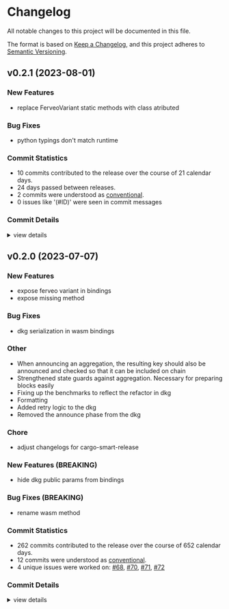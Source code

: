 # Changelog

All notable changes to this project will be documented in this file.

The format is based on [Keep a Changelog](https://keepachangelog.com/en/1.0.0/),
and this project adheres to [Semantic Versioning](https://semver.org/spec/v2.0.0.html).

## v0.2.1 (2023-08-01)

### New Features

 - <csr-id-50511fff3c9829d6f2004360be93b67730f66f1f/> replace FerveoVariant static methods with class atributed

### Bug Fixes

 - <csr-id-be900653a80e3570300f5a126af98660ab59a7d2/> python typings don't match runtime

### Commit Statistics

<csr-read-only-do-not-edit/>

 - 10 commits contributed to the release over the course of 21 calendar days.
 - 24 days passed between releases.
 - 2 commits were understood as [conventional](https://www.conventionalcommits.org).
 - 0 issues like '(#ID)' were seen in commit messages

### Commit Details

<csr-read-only-do-not-edit/>

<details><summary>view details</summary>

 * **Uncategorized**
    - Merge pull request #139 from nucypher/fix-typings ([`dc9d81a`](https://github.com/nucypher/ferveo/commit/dc9d81a4128e1966effc11d6e6bb815958482d90))
    - Rename FerveoVariant attributes ([`0e7c561`](https://github.com/nucypher/ferveo/commit/0e7c5615a0660a69077e7b431dd24c5bb3d0f10d))
    - Add __hash__ to FerveoVariant ([`06321d7`](https://github.com/nucypher/ferveo/commit/06321d798fc30768173eec447aed753c34890194))
    - Add equality to FerveoVariant python bindings ([`cea467e`](https://github.com/nucypher/ferveo/commit/cea467e0bd48a096f70dd1c7ca24a7e4bd88b3d4))
    - Apply pr suggestions ([`6c1d4be`](https://github.com/nucypher/ferveo/commit/6c1d4becd89005d6698734caa9d681dde727bff6))
    - Add api conversion method to FerveoVariant ([`fbb97be`](https://github.com/nucypher/ferveo/commit/fbb97be59d991a263233a0b876da982143b2cbf2))
    - Apply pr suggestions ([`7cbe65d`](https://github.com/nucypher/ferveo/commit/7cbe65def65a76043d21763723ce98787cbf8eed))
    - Replace FerveoVariant static methods with class atributed ([`50511ff`](https://github.com/nucypher/ferveo/commit/50511fff3c9829d6f2004360be93b67730f66f1f))
    - Merge pull request #138 from nucypher/development ([`434fd5d`](https://github.com/nucypher/ferveo/commit/434fd5d07b54e72d120e9aa06cbc3e47848e6bcf))
    - Python typings don't match runtime ([`be90065`](https://github.com/nucypher/ferveo/commit/be900653a80e3570300f5a126af98660ab59a7d2))
</details>

## v0.2.0 (2023-07-07)

<csr-id-caef6ef73dd43a9952d783fcf18abb893b36635f/>
<csr-id-159475028209948eb40388458a24b0a086afc311/>
<csr-id-d3fb002e52774cd14bff0d1187a2634fad6eea51/>
<csr-id-d786fae33b01cd0863f29b70810dfcc847f2542b/>
<csr-id-09f26b39ddc71d9a4b1f226e2dafbdb4c51a7caa/>
<csr-id-ec58fe1828d0560525c80cd1dc4013915b0ac54e/>
<csr-id-0eb5bd48b598709dd0fc54adb424f5f41ce52e92/>

### New Features

 - <csr-id-e8d05981ee2cc983966c037babeebe5ba0134ffc/> expose ferveo variant in bindings
 - <csr-id-e51656260f2ec8c607add8a63e6832786915b201/> expose missing method

### Bug Fixes

 - <csr-id-99ebfecdb7967c4858f918d27ce13cc635c329ac/> dkg serialization in wasm bindings

### Other

 - <csr-id-caef6ef73dd43a9952d783fcf18abb893b36635f/> When announcing an aggregation, the resulting key should also be announced and checked so that it can be included on chain
 - <csr-id-159475028209948eb40388458a24b0a086afc311/> Strengthened state guards against aggregation. Necessary for preparing blocks easily
 - <csr-id-d3fb002e52774cd14bff0d1187a2634fad6eea51/> Fixing up the benchmarks to reflect the refactor in dkg
 - <csr-id-d786fae33b01cd0863f29b70810dfcc847f2542b/> Formatting
 - <csr-id-09f26b39ddc71d9a4b1f226e2dafbdb4c51a7caa/> Added retry logic to the dkg
 - <csr-id-ec58fe1828d0560525c80cd1dc4013915b0ac54e/> Removed the announce phase from the dkg

### Chore

 - <csr-id-0eb5bd48b598709dd0fc54adb424f5f41ce52e92/> adjust changelogs for cargo-smart-release

### New Features (BREAKING)

 - <csr-id-8b6e6f5834d7b736a1d7baf3ddbfa7c60837b9bb/> hide dkg public params from bindings

### Bug Fixes (BREAKING)

 - <csr-id-7388027cb6c77357e8b4d24a891e24a9b4ea2031/> rename wasm method

### Commit Statistics

<csr-read-only-do-not-edit/>

 - 262 commits contributed to the release over the course of 652 calendar days.
 - 12 commits were understood as [conventional](https://www.conventionalcommits.org).
 - 4 unique issues were worked on: [#68](https://github.com/nucypher/ferveo/issues/68), [#70](https://github.com/nucypher/ferveo/issues/70), [#71](https://github.com/nucypher/ferveo/issues/71), [#72](https://github.com/nucypher/ferveo/issues/72)

### Commit Details

<csr-read-only-do-not-edit/>

<details><summary>view details</summary>

 * **[#68](https://github.com/nucypher/ferveo/issues/68)**
    - Simplify validator sets in dkg state machine ([`73b729a`](https://github.com/nucypher/ferveo/commit/73b729a523b391d40e7a9fe4cbbcdb17557cf089))
 * **[#70](https://github.com/nucypher/ferveo/issues/70)**
    - Dkg State Machine refactor ([`8594316`](https://github.com/nucypher/ferveo/commit/85943169e27d7dbbdce835d6563ac4d838a410e1))
 * **[#71](https://github.com/nucypher/ferveo/issues/71)**
    - Added serialization/deserialization to the dkg state machine ([`653be13`](https://github.com/nucypher/ferveo/commit/653be13c8a9d7de2e98ac76eca3aadf8f8cadf4a))
 * **[#72](https://github.com/nucypher/ferveo/issues/72)**
    - Refactor subproductdomain ([`2d8026b`](https://github.com/nucypher/ferveo/commit/2d8026b2299fd9b67c77fb3b4e565ff9f4e6505b))
 * **Uncategorized**
    - Release ferveo-common-pre-release v0.1.0, subproductdomain-pre-release v0.1.0, group-threshold-cryptography-pre-release v0.1.0, ferveo-pre-release v0.2.0 ([`ffb9b21`](https://github.com/nucypher/ferveo/commit/ffb9b21619d0f5dc0fb309bf2f493d3c0c25e1f0))
    - Adjust changelogs for cargo-smart-release ([`0eb5bd4`](https://github.com/nucypher/ferveo/commit/0eb5bd48b598709dd0fc54adb424f5f41ce52e92))
    - Adjusting changelogs prior to release of ferveo-common-pre-release v0.1.0, subproductdomain-pre-release v0.1.0, group-threshold-cryptography-pre-release v0.1.0, ferveo-pre-release v0.2.0 ([`0ccba13`](https://github.com/nucypher/ferveo/commit/0ccba13b0608e2023d8792ac9b0402af5ebaad0b))
    - Release 0.1.0 crate versions ([`c02e305`](https://github.com/nucypher/ferveo/commit/c02e3050b7a9dcf0260a5eb4e42ff74f3788c3bf))
    - Release ferveo-common-pre-release@0.1.0-alpha.1 ([`2725ba4`](https://github.com/nucypher/ferveo/commit/2725ba455e2ae169af5be64c5f2261ec0c5ea648))
    - Release ferveo-pre-release@0.1.0-alpha.11 ([`f5f102e`](https://github.com/nucypher/ferveo/commit/f5f102e70e6333b572a0726261095b41ee0c42f6))
    - Merge pull request #134 from piotr-roslaniec/remove-ftt-opt ([`2338213`](https://github.com/nucypher/ferveo/commit/23382139265bc043769d41f4da9e0998f9ba9757))
    - Use general evaluation domain ([`2c20efb`](https://github.com/nucypher/ferveo/commit/2c20efb59d7d1075d6b1413b2ae7fbb55c422143))
    - Fix using bad number of domain points ([`d5ec5e0`](https://github.com/nucypher/ferveo/commit/d5ec5e0f9d1303e51a805c4dafbab7ed2efcb7be))
    - Merge remote-tracking branch 'upstream/pk-static-bytes' into development ([`e24d2cf`](https://github.com/nucypher/ferveo/commit/e24d2cf0067ec6d3770819ed1fd0792342d30605))
    - Merge pull request #137 from nucypher/ferveo-variant ([`802ddba`](https://github.com/nucypher/ferveo/commit/802ddba7a7b1694124395a8941e2ec93f0285ebe))
    - Merge pull request #136 from nucypher/pk-static-bytes ([`2b64c2e`](https://github.com/nucypher/ferveo/commit/2b64c2e8e5e594acffde734b65d212fde3df99e9))
    - Expose ferveo variant in bindings ([`e8d0598`](https://github.com/nucypher/ferveo/commit/e8d05981ee2cc983966c037babeebe5ba0134ffc))
    - Precomputed variant fails for non-power-of-two number of shares ([`8f45430`](https://github.com/nucypher/ferveo/commit/8f45430fb8b6198ae7895d8a598b9d0380f1e568))
    - Remove enforcement on number of shares ([`27c55d0`](https://github.com/nucypher/ferveo/commit/27c55d0c818d5a8e42801612519897844863190d))
    - Replace radix2 eval domain to mixed radix eval domain in ferveo ([`aa78183`](https://github.com/nucypher/ferveo/commit/aa7818320fed7b93d6c2e312e5bd7978da5d4717))
    - Benchmarks evaluation domains ([`9d3cb63`](https://github.com/nucypher/ferveo/commit/9d3cb63c2f50e7b556af5f388f4ca8a969907a08))
    - Update serialization tests where possible ([`3bc28d7`](https://github.com/nucypher/ferveo/commit/3bc28d7756567b4d68b262bf51cdeb53f61836fc))
    - Feat! use static arrays in ferveo public key serialization ([`f9ac1d7`](https://github.com/nucypher/ferveo/commit/f9ac1d70b0fc7df286438fa817537c31cb9e7682))
    - Merge pull request #132 from nucypher/development ([`2057782`](https://github.com/nucypher/ferveo/commit/2057782b0b0bb851e3cdf1fdeabdd60345c7eb36))
    - Release ferveo-pre-release@0.1.0-alpha.10 ([`8dc57d3`](https://github.com/nucypher/ferveo/commit/8dc57d3cf4958825830416574528c30d936bd046))
    - Merge pull request #131 from nucypher/fix-validator-msg-stub ([`0d4e973`](https://github.com/nucypher/ferveo/commit/0d4e973e007b16cff34d649ae107608c809349af))
    - Merge pull request #128 from nucypher/fix-dkg-pk-deser-wasm ([`ad22f46`](https://github.com/nucypher/ferveo/commit/ad22f4665d7d662c4fd723c748ebb0f201ceb9a9))
    - Fix ValidatorMessage stub in python bindings ([`4aeda15`](https://github.com/nucypher/ferveo/commit/4aeda15dd749694416f62fda0504f64bcbe2b444))
    - Expose missing method ([`e516562`](https://github.com/nucypher/ferveo/commit/e51656260f2ec8c607add8a63e6832786915b201))
    - Rename wasm method ([`7388027`](https://github.com/nucypher/ferveo/commit/7388027cb6c77357e8b4d24a891e24a9b4ea2031))
    - Dont hide shared deps behind features ([`3863842`](https://github.com/nucypher/ferveo/commit/38638429fcac9b303bf8a76a526a553c163a6e29))
    - Fix after rebase ([`81564a3`](https://github.com/nucypher/ferveo/commit/81564a3297c996b3fe5a9ed3830dc811d7d766ad))
    - Dkg serialization in wasm bindings ([`99ebfec`](https://github.com/nucypher/ferveo/commit/99ebfecdb7967c4858f918d27ce13cc635c329ac))
    - Merge pull request #127 from piotr-roslaniec/hide-dkg-public-params ([`ccdc209`](https://github.com/nucypher/ferveo/commit/ccdc20990ed3ad6ed8267e5dc54745a3a500b730))
    - Hide dkg public params from bindings ([`8b6e6f5`](https://github.com/nucypher/ferveo/commit/8b6e6f5834d7b736a1d7baf3ddbfa7c60837b9bb))
    - Merge pull request #126 from piotr-roslaniec/derive-equals ([`c259bf7`](https://github.com/nucypher/ferveo/commit/c259bf774939340fca0c2b90d3ee2fb2aa4ad947))
    - Merge pull request #125 from nucypher/naming-conflict ([`658af4b`](https://github.com/nucypher/ferveo/commit/658af4b48abbc6a4d0d03706f7c8986eb90e476d))
    - Merge pull request #125 from nucypher/naming-conflict ([`1dde2f1`](https://github.com/nucypher/ferveo/commit/1dde2f12c6d94d96ecfc024f06b5f89e7810720e))
    - Release ferveo-pre-release@0.1.0-alpha.8 ([`0842e87`](https://github.com/nucypher/ferveo/commit/0842e87cdbcb524e5796be021e96ed3c97a3f73d))
    - Update wasm-bindgen-derive to 0.2.1 ([`4a6a43a`](https://github.com/nucypher/ferveo/commit/4a6a43a043346a969ab0e0ed0c7641a7d6f5b376))
    - Merge pull request #119 from nucypher/nucypher-core-integration ([`52c1f27`](https://github.com/nucypher/ferveo/commit/52c1f27627798fa266d2e5079f5121cc71e8e284))
    - Merge pull request #118 from nucypher/expose-bindings-from-main-crate ([`11d6cea`](https://github.com/nucypher/ferveo/commit/11d6ceaf26f45c76dec0c5a9fcf5eae5301502d3))
    - Merge pull request #114 from piotr-roslaniec/python-exceptions ([`87d8f1c`](https://github.com/nucypher/ferveo/commit/87d8f1cf23e27e01c4a91c964a8327b24e4ad360))
    - Export py module making utility ([`3b02634`](https://github.com/nucypher/ferveo/commit/3b026342ade0ae2d02e210d8b7a72c580cc6e08e))
    - Rename PublicKey to FerveoPublicKey in python bindings ([`10cc1df`](https://github.com/nucypher/ferveo/commit/10cc1df897a81041cfef07b99f28e25de1e76ee8))
    - Expose DkgPublicKey.random in WASM bindings ([`d9edeb7`](https://github.com/nucypher/ferveo/commit/d9edeb7e07332b4e0c5960704206ef14f3c4e55c))
    - Bump wasm-bindgen and wasm-bindgen-derive versions ([`1b33424`](https://github.com/nucypher/ferveo/commit/1b334240c5c32334d4812020ca1b04de4b768a77))
    - Expose DkgPublicKey.random ([`48e54bd`](https://github.com/nucypher/ferveo/commit/48e54bd8d45a545b362fdca28f2a9dd92653f151))
    - Expose encrypt from api ([`fb4df1f`](https://github.com/nucypher/ferveo/commit/fb4df1fd727cf047629e0af37e29c1a8f1d7ed09))
    - Fix wasm locals exceeded ([`ac91e83`](https://github.com/nucypher/ferveo/commit/ac91e8359df44b72e5863da74ac71fe54f8eba81))
    - Update README.md ([`3adf188`](https://github.com/nucypher/ferveo/commit/3adf18857cfdcbd37aea78b7fe3f260ce174a805))
    - Publish 0.1.0-alpha.2 ([`8ce4697`](https://github.com/nucypher/ferveo/commit/8ce469734f08511ee3c897d09aa323a8a1ac62fe))
    - Publish ferveo@0.1.0-alpha.1 ([`1db0123`](https://github.com/nucypher/ferveo/commit/1db0123603a6f793e5f6485a89a7e6f0edbdffb1))
    - Fix import in benchmarks ([`1373b19`](https://github.com/nucypher/ferveo/commit/1373b194830162c1eb22b386bd1b12d7c5253df8))
    - Rename PublicKey to FerveoPublicKey in wasm bindings ([`0f399ef`](https://github.com/nucypher/ferveo/commit/0f399ef9b428889f99b65b57d4968b7afff91383))
    - Release pre-release crates ([`8df87ff`](https://github.com/nucypher/ferveo/commit/8df87ff36ac81bd9e60013cda892d31ddf402868))
    - Apply changes for nucypher-core integration ([`b69949c`](https://github.com/nucypher/ferveo/commit/b69949ca53b24d7f5fc4e71f3a0d7ca8e5d8d034))
    - Fix clippy warning ([`494d061`](https://github.com/nucypher/ferveo/commit/494d06174b4afc1caa706297f02389dd6c5ae63a))
    - Update crates to 2021 edition #111 ([`591c05e`](https://github.com/nucypher/ferveo/commit/591c05e64ef9d2f7218418b6aa9d33181c60c88f))
    - Move utils ([`98c49d1`](https://github.com/nucypher/ferveo/commit/98c49d18cee607395ffb65ad0e1dd8e863d28f94))
    - Move wasm bindings ([`7cfe558`](https://github.com/nucypher/ferveo/commit/7cfe55819ca4ae619c46cb63b0668225591931cd))
    - Move python bindings ([`f6c03f7`](https://github.com/nucypher/ferveo/commit/f6c03f76fbe36a78abbdaf41e69de0c8956f7046))
    - Rename InvalidFinalKey error type to InvalidDkgPublicKey ([`9554a4a`](https://github.com/nucypher/ferveo/commit/9554a4ad83e5e826cf04b4de74eb0a092822685a))
    - Expose typed python exceptions ([`6b6f6d7`](https://github.com/nucypher/ferveo/commit/6b6f6d724eeb11c1b638ce51c94f904dec9f73b1))
    - Merge pull request #107 from piotr-roslaniec/zeroize ([`a7eebe5`](https://github.com/nucypher/ferveo/commit/a7eebe57ecbb1aed57410c54710ad79fa6402601))
    - Apply pr suggestions ([`1a48fea`](https://github.com/nucypher/ferveo/commit/1a48fea1c43e038e5f29f9f0a884666ca8dbe9e2))
    - Merge remote-tracking branch 'upstream/main' into zeroize ([`c9b230a`](https://github.com/nucypher/ferveo/commit/c9b230aa011cc537d7d5dcee84cd63a595b471cc))
    - Zeroize plaintext ([`a7e1914`](https://github.com/nucypher/ferveo/commit/a7e1914a7cb677105ffe58d74e02a04afb5fc8a7))
    - Zeroize on drop ([`b2402e7`](https://github.com/nucypher/ferveo/commit/b2402e7eade318efde104220dcf92c390d45ccca))
    - Remove stray file from a bad merge ([`062e776`](https://github.com/nucypher/ferveo/commit/062e7765a893dfc0989ea180f0f9644063958294))
    - Zeroize shared secret ([`54ce650`](https://github.com/nucypher/ferveo/commit/54ce65076c45f937fa0e29a780206f2e32063a92))
    - Merge pull request #109 from piotr-roslaniec/static-arrays ([`e75e8b8`](https://github.com/nucypher/ferveo/commit/e75e8b86e228b5456a613d1f4ffd03d2540e23b1))
    - Remove unused packages ([`24d8fb4`](https://github.com/nucypher/ferveo/commit/24d8fb451e244e0ad9287e1ae30b72ffeeb5254b))
    - Merge remote-tracking branch 'upstream/main' into static-arrays ([`7f663f3`](https://github.com/nucypher/ferveo/commit/7f663f3e006e7a9657f84c1fdfb02d04bde413da))
    - Merge pull request #113 from piotr-roslaniec/fix-simple-tdec-shares ([`85fe85a`](https://github.com/nucypher/ferveo/commit/85fe85aeface8eba8752c00d029e7a200216e9e3))
    - Remove implicit ordering from domain points in public dkg params ([`6ab1df9`](https://github.com/nucypher/ferveo/commit/6ab1df92d0d55f5c93d8eeae505a2d8146b27811))
    - Ensure dkg pk is serialized to 48 bytes ([`5570c0d`](https://github.com/nucypher/ferveo/commit/5570c0d5bb2ee7a64eac78861c4999d9c98f455a))
    - Zeroize secret polynomial ([`eb033db`](https://github.com/nucypher/ferveo/commit/eb033db8e9a98f813f711a6001440e0ed0cd2dd5))
    - Merge remote-tracking branch 'upstream/main' into release-ferveo-py ([`b2cc5a8`](https://github.com/nucypher/ferveo/commit/b2cc5a81b443d9af182ca453ece8282e0c8341db))
    - Merge pull request #102 from piotr-roslaniec/local-verification-wasm ([`aacdf04`](https://github.com/nucypher/ferveo/commit/aacdf0462d73720e97c1d7924fc49e3d252a691a))
    - Fix pyo3 linking issues at test time ([`cf43433`](https://github.com/nucypher/ferveo/commit/cf43433893750acaf13f69e6f8426fba0c835f84))
    - Self review ([`51cd64f`](https://github.com/nucypher/ferveo/commit/51cd64f71459d56affe03eb7fa9327947e232611))
    - Fix failing test ([`c4912f5`](https://github.com/nucypher/ferveo/commit/c4912f5b11e87a96cb726e9122559ee042ffc15f))
    - Js bindings fail to correctly decrypt the ciphertext ([`ae79060`](https://github.com/nucypher/ferveo/commit/ae790601f691a7727489dbd8606dcd6ed0e4106d))
    - Update js examples ([`9463fb0`](https://github.com/nucypher/ferveo/commit/9463fb0ab7de13b44b2d132ca4005a18c0a76b2f))
    - Update wasm bindings ([`9215238`](https://github.com/nucypher/ferveo/commit/9215238e30987c13cbe66d4c05b118f9ff49d815))
    - Self review ([`c1beeba`](https://github.com/nucypher/ferveo/commit/c1beeba1d30716021400cfc2ec6c985744bca301))
    - Fix failing test ([`ffa71bc`](https://github.com/nucypher/ferveo/commit/ffa71bc19672ace4d6c298cad6d2e0ef58fff74c))
    - Js bindings fail to correctly decrypt the ciphertext ([`3e7db72`](https://github.com/nucypher/ferveo/commit/3e7db72e5878bfc54b0324c4c79a2a058fc9e0e9))
    - Update js examples ([`4a92ed6`](https://github.com/nucypher/ferveo/commit/4a92ed65aaabe055bac4f850f3877bbc3488b139))
    - Update wasm bindings ([`1cc7036`](https://github.com/nucypher/ferveo/commit/1cc7036007c05c231f241047ef01e394b8710205))
    - Merge pull request #93 from piotr-roslaniec/local-verification ([`a6ff917`](https://github.com/nucypher/ferveo/commit/a6ff91794d5a8ddd2b9ffcb7b398f58039017a96))
    - Self review ([`c919c5d`](https://github.com/nucypher/ferveo/commit/c919c5d565d4fb8aee217b2b9a793dd42f091a40))
    - Update python bindings ([`a77fc7a`](https://github.com/nucypher/ferveo/commit/a77fc7ac4aa4e2b5bd9a45faa44e40792fc8b65e))
    - Merge branch 'main' into local-verification ([`dd1eccf`](https://github.com/nucypher/ferveo/commit/dd1eccf1575d98d5bec2486452d3aa435faa02da))
    - Update ferveo api ([`212dcf3`](https://github.com/nucypher/ferveo/commit/212dcf3e37a741667c7c854595e26bd52d36614b))
    - Merge pull request #100 from piotr-roslaniec/expose-dkg-pk-size ([`bd72ef5`](https://github.com/nucypher/ferveo/commit/bd72ef560fc85defbce29e4de9a8d9bc676239f5))
    - Expose size of dkg public key in bindings ([`661780c`](https://github.com/nucypher/ferveo/commit/661780ce1292ed562828b2ad526de4f4b864e6ac))
    - Merge pull request #95 from piotr-roslaniec/implicit-ordering ([`9fded5b`](https://github.com/nucypher/ferveo/commit/9fded5bbd7b85985644844d31cf391dce52aea97))
    - Fix some error-related todos ([`b4117e4`](https://github.com/nucypher/ferveo/commit/b4117e46544eedc7838e278512238872c5426844))
    - Sort validator by their address ([`f6cf412`](https://github.com/nucypher/ferveo/commit/f6cf4125f3d2a767eeb98df1db8bd4b69ccdc222))
    - Refactor for 1.64.0 msrv ([`a23500c`](https://github.com/nucypher/ferveo/commit/a23500ca3918cf9456709340b00e1a54f651bb05))
    - Fix examples ([`2d96a30`](https://github.com/nucypher/ferveo/commit/2d96a30778b44335680c508538dc254114439451))
    - Merge branch 'main' into implicit-ordering ([`3f43524`](https://github.com/nucypher/ferveo/commit/3f43524e0ecdce0578d7b8b4ed7796708a153939))
    - Refactor internal ordering tracking ([`6bb4746`](https://github.com/nucypher/ferveo/commit/6bb4746ab1b2c7b0cd3ae7336fb5d8e5415b1abe))
    - Merge pull request #96 from piotr-roslaniec/bench-ark-sizes ([`1ea3abd`](https://github.com/nucypher/ferveo/commit/1ea3abd4239780e7e674df1af46cc9aa26f57336))
    - Bench arkworks primitives sizes ([`076fd5b`](https://github.com/nucypher/ferveo/commit/076fd5b1a8c9a7fa019e2afdcecc7ad4c676fe85))
    - Fix the ordering and refactor ([`5bb8888`](https://github.com/nucypher/ferveo/commit/5bb8888713d85de68eaffae2f512dfee5ddd2fb7))
    - Establish the correct ordering with sorting ([`0fd1859`](https://github.com/nucypher/ferveo/commit/0fd1859a2d8dc8ece2fdd576d5fa3e5845ffb53a))
    - Add a failing test to reproduce the ordering issue ([`fcb0420`](https://github.com/nucypher/ferveo/commit/fcb042059a976b11d630e2392a85d8c13697314e))
    - Fix after rebase ([`e074f0b`](https://github.com/nucypher/ferveo/commit/e074f0b5bfd3701af01ec04747fdfacad7d64f6d))
    - Expose methods for local verification on client side ([`08e965b`](https://github.com/nucypher/ferveo/commit/08e965bd1b15f35f8edc5d49e72044133b37d85b))
    - Merge pull request #92 from piotr-roslaniec/simple-tdec-py-bindings ([`4b9d8c4`](https://github.com/nucypher/ferveo/commit/4b9d8c4c50f64e5f84b35999557573fcd050f1c9))
    - Refactor bindings to support simple and precomputed tdec variants ([`edc2f26`](https://github.com/nucypher/ferveo/commit/edc2f26269d51d132066c3ff60c94466d4dbe5d8))
    - Merge pull request #75 from nucypher/release-ferveo-py ([`2529f74`](https://github.com/nucypher/ferveo/commit/2529f743fe6f07935938cbef81faa0230e478f87))
    - Fix python-test job on ci ([`9b91b9f`](https://github.com/nucypher/ferveo/commit/9b91b9f9865a2fd478abb4612fa70707e8de02a0))
    - Merge branch 'main' into release-ferveo-py ([`d503b8a`](https://github.com/nucypher/ferveo/commit/d503b8ab657cd6500dbc85cbf6c0d15804be57bc))
    - Replace g_inv with DkgPublicParameters ([`63e9a5f`](https://github.com/nucypher/ferveo/commit/63e9a5fe62ccc39c1f7f88683ce81d011c366342))
    - Merge pull request #91 from nucypher/typed-errors ([`b2eb9ef`](https://github.com/nucypher/ferveo/commit/b2eb9ef48cb977a2db724630ea8c0390d2976da6))
    - Add missing serializatin methods ([`9740da8`](https://github.com/nucypher/ferveo/commit/9740da827cb72145a5b3011f51dfcda5216b712b))
    - Add typed errors and expose them in Python bindings ([`200b4f5`](https://github.com/nucypher/ferveo/commit/200b4f5b4f00be9f939457b3f39a6ccf473d74d8))
    - Merge pull request #56 from nucypher/ferveo-light-tdec ([`8fa25b6`](https://github.com/nucypher/ferveo/commit/8fa25b66bf32585b2ef406bbec3999fd9ce75225))
    - Merge remote-tracking branch 'upstream/main' into ferveo-light-tdec ([`2c5d7c8`](https://github.com/nucypher/ferveo/commit/2c5d7c86af4a70f4694565093c399f5a9296873a))
    - Merge pull request #62 from nucypher/client-server-api ([`3a6e3c4`](https://github.com/nucypher/ferveo/commit/3a6e3c4b59c192289f86c0e37f119b29ccd3d620))
    - Merge pull request #67 from nucypher/arkworks-0.4 ([`bd78f97`](https://github.com/nucypher/ferveo/commit/bd78f9741246a2118bf6e3fdf48c72d6adf51b9e))
    - Merge pull request #72 from piotr-roslaniec/tpke-wasm-api-example ([`a6caaad`](https://github.com/nucypher/ferveo/commit/a6caaad16a10e6a77450f0196f63e5be4ba46f2e))
    - Merge pull request #68 from nucypher/error-handling ([`093f17e`](https://github.com/nucypher/ferveo/commit/093f17e22f606b33a468bd62ad37cf22f3dda265))
    - Merge branch 'error-handling' into tpke-wasm-api-example ([`707f460`](https://github.com/nucypher/ferveo/commit/707f460666acc2781d6dcfa49e0f75f1159f466f))
    - Replace cargo-udeps with cargo-machete ([`9d38a03`](https://github.com/nucypher/ferveo/commit/9d38a03f0f229ff91c5c9d21cc290b30e88ad993))
    - Merge branch 'error-handling' into release-ferveo-py ([`d2a0ca0`](https://github.com/nucypher/ferveo/commit/d2a0ca045beb4dd298f2c06b20b313456a1e81f9))
    - Sketch a pypi package release using maturin ([`3d7ecb4`](https://github.com/nucypher/ferveo/commit/3d7ecb44f9e16f0977c6d91f4264ae5ddef92528))
    - Fix cargo-udeps error ([`8e6f391`](https://github.com/nucypher/ferveo/commit/8e6f3912850ad57e89a21c2d6625e64fcd150fa2))
    - Fix broken build after merge ([`1e78512`](https://github.com/nucypher/ferveo/commit/1e785126d218bec875f5baca28d75233517d4b88))
    - Merge pull request #51 from nucypher/ferveo-pss ([`23955a9`](https://github.com/nucypher/ferveo/commit/23955a9a557b49e425b43e809d9c2555b85e66c5))
    - Sketch error handling in ferveo ([`a68d2d9`](https://github.com/nucypher/ferveo/commit/a68d2d9b62414fd06afa234f240508d1c41e68a8))
    - Fix benchmarks not running on ci ([`af9505d`](https://github.com/nucypher/ferveo/commit/af9505d277eb43760698c5677d2cc0583d6484f4))
    - Refactor serialization ([`b9535fe`](https://github.com/nucypher/ferveo/commit/b9535fefae0795f4b43f726378c5c65d0e776937))
    - Trim external apis ([`0b95048`](https://github.com/nucypher/ferveo/commit/0b9504833ff4025236d9821c5bdc40e66f6774d6))
    - Replace unwrap calls with result type ([`a9b4331`](https://github.com/nucypher/ferveo/commit/a9b4331c3755a0bb0dc0ca5cc355a892dc13d7d3))
    - Self review ([`2d926de`](https://github.com/nucypher/ferveo/commit/2d926de9a96a9492063fe4ad69a4dee51d5cae88))
    - Merge branch 'client-server-api' into arkworks-0.4 ([`ed88c8b`](https://github.com/nucypher/ferveo/commit/ed88c8b9f4bc11b5921ad82274776dc4603fc9c5))
    - Remove unused crate ([`eb9322b`](https://github.com/nucypher/ferveo/commit/eb9322bc3ff49e060b03abf8a915654f3a857f7b))
    - Merge branch 'ferveo-light-tdec' into client-server-api ([`8d5bef8`](https://github.com/nucypher/ferveo/commit/8d5bef892ee8d365e0a6fcc720ae4718a6475cd4))
    - Update arkworks to 0.4.0 - first pass ([`b1999b8`](https://github.com/nucypher/ferveo/commit/b1999b86a2b04c719ec29b1263612de88a0cfd49))
    - Update dev deps settings ([`d588cc8`](https://github.com/nucypher/ferveo/commit/d588cc8d339f8f4fb336fa447dbd914faee80604))
    - Update after rebase ([`aa39d7a`](https://github.com/nucypher/ferveo/commit/aa39d7a0f5e91d2945348cc49f0b5788bcf681af))
    - Merge pull request #54 from theref/TODO ([`6022f00`](https://github.com/nucypher/ferveo/commit/6022f00eaa0a495d0edf7dc92c703a5928824e18))
    - Add simple tdec to wasm bindings ([`1cc35b4`](https://github.com/nucypher/ferveo/commit/1cc35b480ebeb1f0ac6dcfd6c91e5ce627e9929c))
    - Fix import style ([`6d92b01`](https://github.com/nucypher/ferveo/commit/6d92b010139b915da1a89ffa686bf24871c7afd1))
    - Refactor module visibility ([`d287129`](https://github.com/nucypher/ferveo/commit/d287129e0a687edc7dc40ce196461be6617dcbba))
    - Simple tdec on client side fails ([`7257843`](https://github.com/nucypher/ferveo/commit/7257843a9722f4a63bfbe82fcfbaf2088711dfb6))
    - Support server-side persistance ([`81ea692`](https://github.com/nucypher/ferveo/commit/81ea692b10493f81720431750a99392eefba43f3))
    - Merge pull request #48 from nucypher/benchmark-primitives-size ([`58515cf`](https://github.com/nucypher/ferveo/commit/58515cf06c39c578eced7f276d0e7b1b98fd00e9))
    - Merge branch 'ferveo-pss' into ferveo-light-tdec ([`20f0eda`](https://github.com/nucypher/ferveo/commit/20f0edaa20865ef40ce34e99417c35b42b44e1f9))
    - Merge pull request #46 from nucypher/verify-simple-tdec-shares ([`530de97`](https://github.com/nucypher/ferveo/commit/530de97b5008b94b60420adc5735cf1b656b8218))
    - Merge branch 'main' into ferveo-pss ([`1857ef6`](https://github.com/nucypher/ferveo/commit/1857ef6d4249ea2a120ee4264dbfe1745fd25f15))
    - Merge pull request #63 from nucypher/remove-msg ([`9050db0`](https://github.com/nucypher/ferveo/commit/9050db0a2fae2ac9d7f1843813413db8aab0857d))
    - Merge branch 'main' into verify-simple-tdec-shares ([`48a2513`](https://github.com/nucypher/ferveo/commit/48a2513d0e479067fb8e0a5dee574ec3fefb9ce7))
    - Add ferveo-python example ([`fd47f97`](https://github.com/nucypher/ferveo/commit/fd47f97510fad4132712dc58714c19fc0fd0d7e4))
    - Simple tdec on server side ([`39f7f39`](https://github.com/nucypher/ferveo/commit/39f7f39cf618e6c46a809707cfc93bf1aae4e49e))
    - Sketch the server api ([`5ba7451`](https://github.com/nucypher/ferveo/commit/5ba7451f1ae54995e90570b2e970263124ffa803))
    - Remove dependency on block time ([`c85ea43`](https://github.com/nucypher/ferveo/commit/c85ea43d8e2b961aa3871c524c079df04224af4a))
    - Remove unused code ([`735b9c1`](https://github.com/nucypher/ferveo/commit/735b9c1b5244d515238eabbc798eed888267f244))
    - Merge pull request #38 from nucypher/validity-checks ([`168bde6`](https://github.com/nucypher/ferveo/commit/168bde69694089000d8363fba08dd86cc6e101ce))
    - Apply pr suggestions ([`1f76347`](https://github.com/nucypher/ferveo/commit/1f76347c0326424c5776c0e2a99c833d911c9b95))
    - Merge branch 'main' into use-sha256 ([`fa1c1a8`](https://github.com/nucypher/ferveo/commit/fa1c1a8bf2b338cb379a481d8b042c45af23c470))
    - Setup ferveo-python for server api ([`9b0a4c6`](https://github.com/nucypher/ferveo/commit/9b0a4c6a532f477c5e581ad65d9ebc747824fce3))
    - Refactor validator checksums into a struct ([`3366d80`](https://github.com/nucypher/ferveo/commit/3366d8011d960c4e493548011ba9610155d8360d))
    - Integrate light tdec into ferveo crate ([`5eb4fcf`](https://github.com/nucypher/ferveo/commit/5eb4fcfdf6ae19dda06871eb09155f067fb97645))
    - Refactor light tdec ([`20dbfec`](https://github.com/nucypher/ferveo/commit/20dbfec954af517bd9764e81b4bf97abe94ac10d))
    - Remove `window`, `my_partition` and `retry_after` from codebase ([`46d42ab`](https://github.com/nucypher/ferveo/commit/46d42ab0a45e8a0a62d27fd747c7381cf9c4c03a))
    - Merge branch 'verify-simple-tdec-shares' into ferveo-pss ([`3693ba8`](https://github.com/nucypher/ferveo/commit/3693ba85e11ce2dbfc0d6202cb5eef0505b8f753))
    - Merge branch 'validity-checks' into verify-simple-tdec-shares ([`a34b995`](https://github.com/nucypher/ferveo/commit/a34b995d68258b0c956cff87dafa2f968f7ab0ef))
    - Merge branch 'main' into validity-checks ([`dd9e458`](https://github.com/nucypher/ferveo/commit/dd9e4584f9b9715e5c63816234e1c0c0c63df5bc))
    - Size is expressed in bytes ([`6f1b7d4`](https://github.com/nucypher/ferveo/commit/6f1b7d4c7086517f7960a0388acd17baf78504b1))
    - Set polynomial degree to t-1 in pvss ([`6966b28`](https://github.com/nucypher/ferveo/commit/6966b28e3ee273f51c73402ac986a03e10743139))
    - Fix switched columns ([`076f261`](https://github.com/nucypher/ferveo/commit/076f2610c753bb02cd5fe5a2219679f63cdffdea))
    - Benchmark per ratio with no duplicates ([`feb8d80`](https://github.com/nucypher/ferveo/commit/feb8d8077564b43a5dae255b30e842ae75e2e85b))
    - Benchmark size of pvss transcripts ([`6c28d48`](https://github.com/nucypher/ferveo/commit/6c28d48ddc8aa0805b0fdb634564a627baf1f52f))
    - Self review ([`2c9bfec`](https://github.com/nucypher/ferveo/commit/2c9bfec29abf83f7e50fe37b5aceb4908bd40416))
    - Integrate key recovery into ferveo ([`7aa400f`](https://github.com/nucypher/ferveo/commit/7aa400f58a2ca766f36b50a248625aa2d3f2b7f1))
    - Refactor tdec recovery tests in tpke ([`a366089`](https://github.com/nucypher/ferveo/commit/a3660896800cfa35ddab2c07fc1d7dada8f39adb))
    - Integrate key refreshing into ferveo ([`0223a16`](https://github.com/nucypher/ferveo/commit/0223a1623d8f0d4aa0ade9ccf5f33a235cea57cb))
    - Merge pull request #32 from nucypher/simple-decryption-precomputed ([`cd50056`](https://github.com/nucypher/ferveo/commit/cd50056e1f36a7485b7f974e40e4c6584241d151))
    - Refactor key refreshing ([`864dbc2`](https://github.com/nucypher/ferveo/commit/864dbc26cbc6863b7eda7c03ed8e585d0a7159d8))
    - Add pvss verification benchmarks ([`886ca60`](https://github.com/nucypher/ferveo/commit/886ca60e7dbfe02e1af1526f3bccaf6af3e9228c))
    - Implement and benchmark subvariant of simple tdec ([`1bde49d`](https://github.com/nucypher/ferveo/commit/1bde49d8c1920f94cf3d33ca6bb705e667eda22c))
    - Merge branch 'main' into validity-checks ([`208d95c`](https://github.com/nucypher/ferveo/commit/208d95c990084f81eb2e82339e772b0baa8c7748))
    - Merge pull request #27 from nucypher/dkg-pvss-flow ([`e842b8a`](https://github.com/nucypher/ferveo/commit/e842b8a5bb2cafe2e768ca29e5f0210f969ea748))
    - Replace redundant variable ([`6181179`](https://github.com/nucypher/ferveo/commit/618117998ece797319bd5aba765ad51120872d83))
    - Benchmark share verification ([`d499c28`](https://github.com/nucypher/ferveo/commit/d499c2820d8c0cbe959c8092fdefd632da2357af))
    - Refactor decryption share creation ([`64f5023`](https://github.com/nucypher/ferveo/commit/64f5023663ccf6f33b82e87a21b9c89eb7b135ac))
    - Implement simple tdec decryption share verification ([`655e5e3`](https://github.com/nucypher/ferveo/commit/655e5e3a9173d6e38ad176efecd0d380f19578f1))
    - Remove unused variable ([`bacea0a`](https://github.com/nucypher/ferveo/commit/bacea0a2b2e31adcfcdb78bff45b4b69f82c54de))
    - Documents and refactor code ([`6fb4c89`](https://github.com/nucypher/ferveo/commit/6fb4c890cef5c1ca077d301bf4e3e12c78584d39))
    - Fix after rebase ([`dc53f7b`](https://github.com/nucypher/ferveo/commit/dc53f7b568abe296f2f0812b8233e5e388965277))
    - Fix rustfmt ([`0125381`](https://github.com/nucypher/ferveo/commit/0125381809b9ae50e1a40cc167bfe7d2fa710e69))
    - Remove unused code ([`002d407`](https://github.com/nucypher/ferveo/commit/002d407d1f592af1de836af1f5030b9baa423b90))
    - Rename TendermintValidator to ExternalValidator ([`8bd2888`](https://github.com/nucypher/ferveo/commit/8bd2888a95ec91686ce8e62da1533459dc159469))
    - Remove ValidatorSet ([`60e4c6f`](https://github.com/nucypher/ferveo/commit/60e4c6f26c6cc2041ba66cd6697db3bae66ff04e))
    - Cargo fmt ([`6621541`](https://github.com/nucypher/ferveo/commit/66215410afa829639db6417772f7bf443da36d6c))
    - Fix clippy after 1.66 update ([`cafca08`](https://github.com/nucypher/ferveo/commit/cafca08919841dcef7019c6e98e636450d522fa8))
    - Self code review ([`b560ad6`](https://github.com/nucypher/ferveo/commit/b560ad6e5e72a4b1521486cbc90e84fcbff2ed6f))
    - Simple threshold decryption works ([`d3c76cd`](https://github.com/nucypher/ferveo/commit/d3c76cde43f13a9a7c24d24511acbd980b5b6e44))
    - Fix clippy ([`cca3270`](https://github.com/nucypher/ferveo/commit/cca32700b3b13aafab6fcb899f852d3643dddcfd))
    - Simple decryption with one validator works with ferveo dkg ([`4fbaab3`](https://github.com/nucypher/ferveo/commit/4fbaab341e8481d7fbcf103e8b9c29b0a7ea348a))
    - Update aggregation ([`0474b48`](https://github.com/nucypher/ferveo/commit/0474b484a6eb8b9d91eb4b3cb7d56db207eda12c))
    - Updating scheme ([`e2b55b4`](https://github.com/nucypher/ferveo/commit/e2b55b4cd8583d64e02c6b63a936bd6c670dd046))
    - Initial removal of share partitioning ([`ab2857d`](https://github.com/nucypher/ferveo/commit/ab2857d7d30627753ca2ae2a3550284d73d56fec))
    - Incorrect length of decrypted shares after pvss combination ([`efa6150`](https://github.com/nucypher/ferveo/commit/efa6150f3aa07e262290392f41dfa37c83a7a4a4))
    - Wip ([`1b260cc`](https://github.com/nucypher/ferveo/commit/1b260cc97fabf263f88b2f0db1e0ff8cded3928d))
    - Update function docstring ([`da92818`](https://github.com/nucypher/ferveo/commit/da92818fbb7ce06a0b06a3324e975b7f3966f544))
    - Add negative test case for verify_full ([`8e43ae4`](https://github.com/nucypher/ferveo/commit/8e43ae4d39afdab8e9e00d65b3d337bef71b85e6))
    - Documents and refactor code ([`8f7308b`](https://github.com/nucypher/ferveo/commit/8f7308b380483349dc744cc6665b7f7bc9412ded))
    - Fix after rebase ([`26fe690`](https://github.com/nucypher/ferveo/commit/26fe690d14dc29231886f593065d94193a3f913e))
    - Fix rustfmt ([`99d2b9c`](https://github.com/nucypher/ferveo/commit/99d2b9c49b953339ae20a33e5cb9f0e87115b7f3))
    - Remove unused code ([`fb05e62`](https://github.com/nucypher/ferveo/commit/fb05e62fdb784b5b68b80040677a01386eb61141))
    - Rename TendermintValidator to ExternalValidator ([`995fdce`](https://github.com/nucypher/ferveo/commit/995fdcedf42ee3bacdd66689852fcc2f3d5f9794))
    - Remove ValidatorSet ([`4f62c70`](https://github.com/nucypher/ferveo/commit/4f62c704156c9929754bf16a5fd801bf9908ba3f))
    - Cargo fmt ([`1d9f623`](https://github.com/nucypher/ferveo/commit/1d9f623b8bd566871c7888d662264f2b893cdb9f))
    - Fix clippy after 1.66 update ([`44bd186`](https://github.com/nucypher/ferveo/commit/44bd186c365ad62eb47299739928e2490dbe4bee))
    - Self code review ([`89ebffc`](https://github.com/nucypher/ferveo/commit/89ebffc583ee13bc5b19a846fef168663e106bcb))
    - Simple threshold decryption works ([`856790c`](https://github.com/nucypher/ferveo/commit/856790c48d882c87275ddf6d87bbeb1a31ad559b))
    - Fix clippy ([`7cad9ae`](https://github.com/nucypher/ferveo/commit/7cad9aea331ed8e510bca6afd043fe61a466ef08))
    - Simple decryption with one validator works with ferveo dkg ([`57255f5`](https://github.com/nucypher/ferveo/commit/57255f5befb64f3c4cce8d97b2d28db0f0c4f0eb))
    - Update aggregation ([`32f9c49`](https://github.com/nucypher/ferveo/commit/32f9c49e7267a4a1d982dccb023e4f683effeb5a))
    - Updating scheme ([`9759860`](https://github.com/nucypher/ferveo/commit/9759860de694bc35cfb878f5908886283ed83ac7))
    - Initial removal of share partitioning ([`9d38f62`](https://github.com/nucypher/ferveo/commit/9d38f62f5ae7f4a4b25e149e84aad77a02bc4a03))
    - Incorrect length of decrypted shares after pvss combination ([`81d4dd2`](https://github.com/nucypher/ferveo/commit/81d4dd2c67026f2a672c2c421efa38bdfc5f226b))
    - Wip ([`8cb52d8`](https://github.com/nucypher/ferveo/commit/8cb52d8577027414bd1300d40ed9c96669e85f00))
    - Merge pull request #34 from nucypher/benchmarks-pr-compare ([`185822b`](https://github.com/nucypher/ferveo/commit/185822b781ec6febfef28660acbe6fa39dd893a4))
    - Fix benchmarks on ci ([`33cf5c2`](https://github.com/nucypher/ferveo/commit/33cf5c2f7ed7c0971c2f349e38df24047b1ea4f6))
    - Merge pull request #25 from piotr-roslaniec/sd-benchmarks ([`25c745e`](https://github.com/nucypher/ferveo/commit/25c745e3e830fab8161612af6963bc673ce00bb2))
    - Run benchmarks on gh actions ([`ffd67c4`](https://github.com/nucypher/ferveo/commit/ffd67c47238b3dd5d9273ff8e0ba1979d10d4732))
    - Merge pull request #20 from piotr-roslaniec/simple-decryption ([`b2b4809`](https://github.com/nucypher/ferveo/commit/b2b48091092c861ca7a39fcc54573dcd8117db2e))
    - Silence clippy warnings ([`1160971`](https://github.com/nucypher/ferveo/commit/116097195929ffd85e1a979b47d8783cd02285d6))
    - Implement simple threshold decryption variant ([`e7ecab0`](https://github.com/nucypher/ferveo/commit/e7ecab0e1b9b310490e7f7ccf6deb73d08c866b4))
    - Merge pull request #10 from piotr-roslaniec/wasm-bindings ([`f26552d`](https://github.com/nucypher/ferveo/commit/f26552db645e095fb4df6732aa38e1fff1401d72))
    - Merge pull request #17 from nucypher/benchmark-wasm ([`85fba9e`](https://github.com/nucypher/ferveo/commit/85fba9e27de154b8b9701873ab1d370a07283fe3))
    - Panicks at 'capacity overflow' during js-benches ([`9d358e1`](https://github.com/nucypher/ferveo/commit/9d358e16acf3e033e5e5f8bef15a3b05d00d15c6))
    - Fix clippy ([`d80d112`](https://github.com/nucypher/ferveo/commit/d80d11292c35fc2f464c465aecc8803a55f5812b))
    - Expose randomness in dkg setup ([`d8b51ce`](https://github.com/nucypher/ferveo/commit/d8b51cea0b614efb89e2b17c8c23730268a0f65e))
    - Update after rebase ([`b8b2392`](https://github.com/nucypher/ferveo/commit/b8b2392de11068acde07895dc9b6897a742b9b2d))
    - Fix clippy ([`2462c8a`](https://github.com/nucypher/ferveo/commit/2462c8ad5398927047aa35f0b245e1aa29851391))
    - Setup benchmarks ([`1b96071`](https://github.com/nucypher/ferveo/commit/1b960712911e2e02ae2f41e9e773134d8ccdbd96))
    - Add wasm setup ([`ca2e46e`](https://github.com/nucypher/ferveo/commit/ca2e46e67637ce34d531da03124523fb567b7002))
    - Merge pull request #8 from piotr-roslaniec/aad#1 ([`41b5408`](https://github.com/nucypher/ferveo/commit/41b54081c2061126fa8d661207e13aa74406733f))
    - Address pr comments ([`3786af1`](https://github.com/nucypher/ferveo/commit/3786af1e6a8c8ec26c82435f125f6d67c05884cd))
    - Address some clippy warnings ([`e8087d2`](https://github.com/nucypher/ferveo/commit/e8087d23ec6d1845585016259e51cc173160bb92))
    - Replace chacha20 with chacha20poly1305 ([`ce89ead`](https://github.com/nucypher/ferveo/commit/ce89eadb7737e511c743ec01a2fe3bfc9826b32c))
    - Merge pull request #75 from anoma/bat/state-guard-refactor ([`2a35d56`](https://github.com/nucypher/ferveo/commit/2a35d56cacf740bc92478b6be2ebee83a54f4dcc))
    - When announcing an aggregation, the resulting key should also be announced and checked so that it can be included on chain ([`caef6ef`](https://github.com/nucypher/ferveo/commit/caef6ef73dd43a9952d783fcf18abb893b36635f))
    - Strengthened state guards against aggregation. Necessary for preparing blocks easily ([`1594750`](https://github.com/nucypher/ferveo/commit/159475028209948eb40388458a24b0a086afc311))
    - Merge pull request #73 from anoma/bat/announcement-refactor ([`9786ac0`](https://github.com/nucypher/ferveo/commit/9786ac0c9d70f0b73fb2303405db730c98e06440))
    - Fixing up the benchmarks to reflect the refactor in dkg ([`d3fb002`](https://github.com/nucypher/ferveo/commit/d3fb002e52774cd14bff0d1187a2634fad6eea51))
    - Formatting ([`d786fae`](https://github.com/nucypher/ferveo/commit/d786fae33b01cd0863f29b70810dfcc847f2542b))
    - Added retry logic to the dkg ([`09f26b3`](https://github.com/nucypher/ferveo/commit/09f26b39ddc71d9a4b1f226e2dafbdb4c51a7caa))
    - Removed the announce phase from the dkg ([`ec58fe1`](https://github.com/nucypher/ferveo/commit/ec58fe1828d0560525c80cd1dc4013915b0ac54e))
    - Merge pull request #65 from anoma/joe/20210922 ([`d6d603f`](https://github.com/nucypher/ferveo/commit/d6d603fbe82706525a194f42cbab9c3431dd7cc4))
    - Latest ferveo ([`714d8b9`](https://github.com/nucypher/ferveo/commit/714d8b9ea0aaf4ddf1fa910d5c474d80a2985f00))
    - Latest ferveo ([`6c6033c`](https://github.com/nucypher/ferveo/commit/6c6033cdf797c2642462451dd63f2180cc3a2cce))
    - Latest ferveo ([`0f17c3b`](https://github.com/nucypher/ferveo/commit/0f17c3be5cfa55b5f878defcb74ab2b4e13c3190))
</details>


